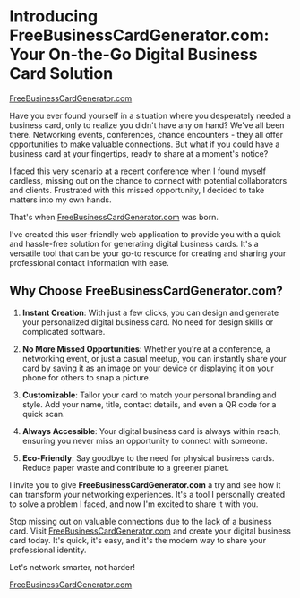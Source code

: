 # Introducing FreeBusinessCardGenerator.com: Your On-the-Go Digital Business Card Solution

[FreeBusinessCardGenerator.com](https://www.freebusinesscardgenerator.com)

Have you ever found yourself in a situation where you desperately needed a business card, only to realize you didn't have any on hand? We've all been there. Networking events, conferences, chance encounters - they all offer opportunities to make valuable connections. But what if you could have a business card at your fingertips, ready to share at a moment's notice?

I faced this very scenario at a recent conference when I found myself cardless, missing out on the chance to connect with potential collaborators and clients. Frustrated with this missed opportunity, I decided to take matters into my own hands.

That's when [FreeBusinessCardGenerator.com](https://www.freebusinesscardgenerator.com) was born.

I've created this user-friendly web application to provide you with a quick and hassle-free solution for generating digital business cards. It's a versatile tool that can be your go-to resource for creating and sharing your professional contact information with ease.

## Why Choose FreeBusinessCardGenerator.com?

1. **Instant Creation**: With just a few clicks, you can design and generate your personalized digital business card. No need for design skills or complicated software.

2. **No More Missed Opportunities**: Whether you're at a conference, a networking event, or just a casual meetup, you can instantly share your card by saving it as an image on your device or displaying it on your phone for others to snap a picture.

3. **Customizable**: Tailor your card to match your personal branding and style. Add your name, title, contact details, and even a QR code for a quick scan.

4. **Always Accessible**: Your digital business card is always within reach, ensuring you never miss an opportunity to connect with someone.

5. **Eco-Friendly**: Say goodbye to the need for physical business cards. Reduce paper waste and contribute to a greener planet.

I invite you to give **FreeBusinessCardGenerator.com** a try and see how it can transform your networking experiences. It's a tool I personally created to solve a problem I faced, and now I'm excited to share it with you.

Stop missing out on valuable connections due to the lack of a business card. Visit [FreeBusinessCardGenerator.com](https://www.freebusinesscardgenerator.com) and create your digital business card today. It's quick, it's easy, and it's the modern way to share your professional identity.

Let's network smarter, not harder!

[FreeBusinessCardGenerator.com](https://www.freebusinesscardgenerator.com)
